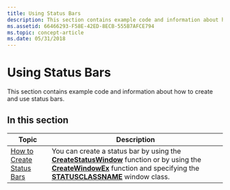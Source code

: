 ```yaml
---
title: Using Status Bars
description: This section contains example code and information about how to create and use status bars.
ms.assetid: 66466293-F58E-42ED-8ECB-555B7AFCE794
ms.topic: concept-article
ms.date: 05/31/2018
---
```


# Using Status Bars

This section contains example code and information about how to create and use status bars.

## In this section



| Topic                                                          | Description                                                                                                                                                                                                                                                                                   |
|----------------------------------------------------------------|-----------------------------------------------------------------------------------------------------------------------------------------------------------------------------------------------------------------------------------------------------------------------------------------------|
| [How to Create Status Bars](create-status-bars.md)<br/> | You can create a status bar by using the [**CreateStatusWindow**](/windows/desktop/api/Commctrl/nf-commctrl-createstatuswindowa) function or by using the [**CreateWindowEx**](/windows/desktop/api/winuser/nf-winuser-createwindowexa) function and specifying the [**STATUSCLASSNAME**](common-control-window-classes.md) window class. <br/> |



 

 

